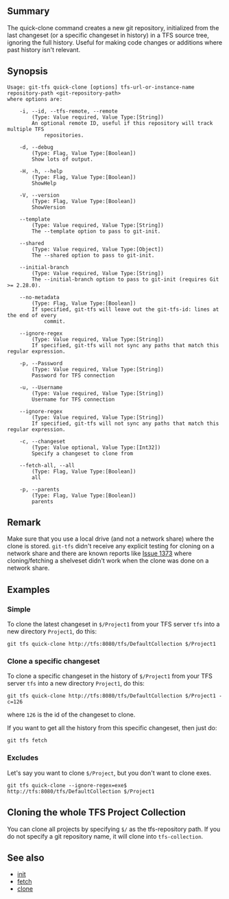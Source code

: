 ## Summary

The quick-clone command creates a new git repository, initialized from the last changeset (or a specific changeset in history) in a TFS source tree, ignoring the full history. 
Useful for making code changes or additions where past history isn't relevant.

## Synopsis

	Usage: git-tfs quick-clone [options] tfs-url-or-instance-name repository-path <git-repository-path>
	where options are:

		-i, --id, --tfs-remote, --remote
			(Type: Value required, Value Type:[String])
			An optional remote ID, useful if this repository will track multiple TFS
				repositories.

		-d, --debug
			(Type: Flag, Value Type:[Boolean])
			Show lots of output.

		-H, -h, --help
			(Type: Flag, Value Type:[Boolean])
			ShowHelp

		-V, --version
			(Type: Flag, Value Type:[Boolean])
			ShowVersion

		--template
			(Type: Value required, Value Type:[String])
			The --template option to pass to git-init.

		--shared
			(Type: Value required, Value Type:[Object])
			The --shared option to pass to git-init.

		--initial-branch
			(Type: Value required, Value Type:[String])
			The --initial-branch option to pass to git-init (requires Git >= 2.28.0).

		--no-metadata
			(Type: Flag, Value Type:[Boolean])
			If specified, git-tfs will leave out the git-tfs-id: lines at the end of every
				commit.

		--ignore-regex
			(Type: Value required, Value Type:[String])
			If specified, git-tfs will not sync any paths that match this regular expression.

		-p, --Password
			(Type: Value required, Value Type:[String])
			Password for TFS connection

		-u, --Username
			(Type: Value required, Value Type:[String])
			Username for TFS connection

		--ignore-regex
			(Type: Value required, Value Type:[String])
			If specified, git-tfs will not sync any paths that match this regular expression.

		-c, --changeset
			(Type: Value optional, Value Type:[Int32])
			Specify a changeset to clone from

		--fetch-all, --all
			(Type: Flag, Value Type:[Boolean])
			all

		-p, --parents
			(Type: Flag, Value Type:[Boolean])
			parents

## Remark

Make sure that you use a local drive (and not a network share) where the clone is stored.
`git-tfs` didn't receive any explicit testing for cloning on a network share and there are known reports
like [Issue 1373](https://github.com/git-tfs/git-tfs/issues/1373) where cloning/fetching a shelveset
didn't work when the clone was done on a network share.

## Examples

### Simple

To clone the latest changeset in `$/Project1` from your TFS server `tfs`
into a new directory `Project1`, do this:

    git tfs quick-clone http://tfs:8080/tfs/DefaultCollection $/Project1

### Clone a specific changeset

To clone a specific changeset in the history of `$/Project1` from your TFS server `tfs`
into a new directory `Project1`, do this:

    git tfs quick-clone http://tfs:8080/tfs/DefaultCollection $/Project1 -c=126

where `126` is the id of the changeset to clone.

If you want to get all the history from this specific changeset, then just do:

    git tfs fetch

### Excludes

Let's say you want to clone `$/Project`, but you don't want to
clone exes.

    git tfs quick-clone --ignore-regex=exe$ http://tfs:8080/tfs/DefaultCollection $/Project1

## Cloning the whole TFS Project Collection

You can clone all projects by specifying ``$/`` as the tfs-repository path. If you do not specify a git repository name, it will clone into ``tfs-collection``.

## See also

* [init](init.md)
* [fetch](fetch.md)
* [clone](clone.md)
